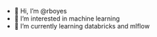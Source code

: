 - 👋 Hi, I’m @rboyes
- 👀 I’m interested in machine learning
- 🌱 I’m currently learning databricks and mlflow

<!---
rboyes/rboyes is a ✨ special ✨ repository because its `README.md` (this file) appears on your GitHub profile.
You can click the Preview link to take a look at your changes.
--->
